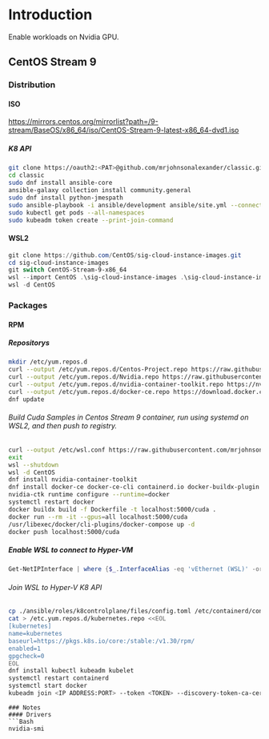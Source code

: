 # Introduction
Enable workloads on Nvidia GPU.
## CentOS Stream 9
### Distribution
#### ISO
https://mirrors.centos.org/mirrorlist?path=/9-stream/BaseOS/x86_64/iso/CentOS-Stream-9-latest-x86_64-dvd1.iso
##### K8 API
```Bash
git clone https://oauth2:<PAT>@github.com/mrjohnsonalexander/classic.git
cd classic
sudo dnf install ansible-core
ansible-galaxy collection install community.general
sudo dnf install python-jmespath
sudo ansible-playbook -i ansible/development ansible/site.yml --connection=local
sudo kubectl get pods --all-namespaces
sudo kubeadm token create --print-join-command
```
#### WSL2
```PowerShell
git clone https://github.com/CentOS/sig-cloud-instance-images.git
cd sig-cloud-instance-images
git switch CentOS-Stream-9-x86_64
wsl --import CentOS .\sig-cloud-instance-images .\sig-cloud-instance-images\docker\centos-stream -9-x86_64.tar.xz
wsl -d CentOS
```
### Packages
#### RPM
##### Repositorys
```Bash
mkdir /etc/yum.repos.d
curl --output /etc/yum.repos.d/Centos-Project.repo https://raw.githubusercontent.com/mrjohnsonalexander/classic/main/Centos-Project.repo
curl --output /etc/yum.repos.d/Nvidia.repo https://raw.githubusercontent.com/mrjohnsonalexander/classic/main/Nvidia.repo
curl --output /etc/yum.repos.d/nvidia-container-toolkit.repo https://nvidia.github.io/libnvidia-container/stable/rpm/nvidia-container-toolkit.repo
curl --output /etc/yum.repos.d/docker-ce.repo https://download.docker.com/linux/centos/docker-ce.repo
dnf update
```
###### Build Cuda Samples in Centos Stream 9 container, run using systemd on WSL2, and then push to registry.
```Bash
curl --output /etc/wsl.conf https://raw.githubusercontent.com/mrjohnsonalexander/classic/main/wsl.conf
exit
wsl --shutdown
wsl -d CentOS
dnf install nvidia-container-toolkit
dnf install docker-ce docker-ce-cli containerd.io docker-buildx-plugin docker-compose-plugin
nvidia-ctk runtime configure --runtime=docker
systemctl restart docker
docker buildx build -f Dockerfile -t localhost:5000/cuda .
docker run --rm -it --gpus=all localhost:5000/cuda
/usr/libexec/docker/cli-plugins/docker-compose up -d
docker push localhost:5000/cuda
```
##### Enable WSL to connect to Hyper-VM
```PowerShell
Get-NetIPInterface | where {$_.InterfaceAlias -eq 'vEthernet (WSL)' -or $_.InterfaceAlias -eq 'vEthernet (External)'} | Set-NetIPInterface -Forwarding Enabled
```
###### Join WSL to Hyper-V K8 API
```Bash
cp ./ansible/roles/k8controlplane/files/config.toml /etc/containerd/config.toml
cat > /etc.yum.repos.d/kubernetes.repo <<EOL
[kubernetes]
name=kubernetes
baseurl=https://pkgs.k8s.io/core:/stable:/v1.30/rpm/
enabled=1
gpgcheck=0
EOL
dnf install kubectl kubeadm kubelet
systemctl restart containerd
systemctl start docker
kubeadm join <IP ADDRESS:PORT> --token <TOKEN> --discovery-token-ca-cert-has <HASH>
```
```
### Notes
#### Drivers
```Bash
nvidia-smi
```
